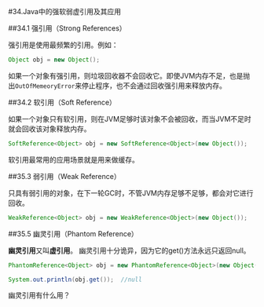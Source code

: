 #34.Java中的强软弱虚引用及其应用

##34.1 强引用（Strong References）

强引用是使用最频繁的引用。例如：
```Java
Object obj = new Object();
```
如果一个对象有强引用，则垃圾回收器不会回收它。即使JVM内存不足，也是抛出`OutOfMemeoryError`来停止程序，也不会通过回收强引用来释放内存。

##34.2 软引用（Soft Reference）

如果一个对象只有软引用，则在JVM足够时该对象不会被回收，而当JVM不足时就会回收该对象释放内存。

```Java
SoftReference<Object> obj = new SoftReference<Object>(new Object());
```

软引用最常用的应用场景就是用来做缓存。

##35.3 弱引用（Weak Reference）

只具有弱引用的对象，在下一轮GC时，不管JVM内存足够不足够，都会对它进行回收。

```Java
WeakReference<Object> obj = new WeakReference<Object>(new Object());
```

##35.5 幽灵引用（Phantom Reference）

**幽灵引用**又叫**虚引用**。 幽灵引用十分诡异，因为它的get()方法永远只返回null。

```Java
PhantomReference<Object> obj = new PhantomReference<Object>(new Object(), new ReferenceQueue<Object>());

System.out.println(obj.get());  //null
```
幽灵引用有什么用？
